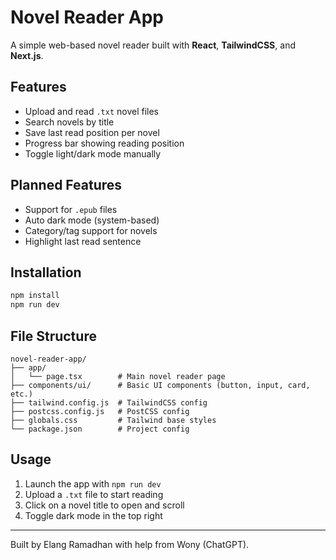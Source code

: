 # Novel Reader App

A simple web-based novel reader built with **React**, **TailwindCSS**, and **Next.js**.

## Features

- Upload and read `.txt` novel files
- Search novels by title
- Save last read position per novel
- Progress bar showing reading position
- Toggle light/dark mode manually

## Planned Features

- Support for `.epub` files
- Auto dark mode (system-based)
- Category/tag support for novels
- Highlight last read sentence

## Installation

```bash
npm install
npm run dev
```

## File Structure

```
novel-reader-app/
├── app/
│   └── page.tsx        # Main novel reader page
├── components/ui/      # Basic UI components (button, input, card, etc.)
├── tailwind.config.js  # TailwindCSS config
├── postcss.config.js   # PostCSS config
├── globals.css         # Tailwind base styles
└── package.json        # Project config
```

## Usage

1. Launch the app with `npm run dev`
2. Upload a `.txt` file to start reading
3. Click on a novel title to open and scroll
4. Toggle dark mode in the top right

---

Built by Elang Ramadhan with help from Wony (ChatGPT).
